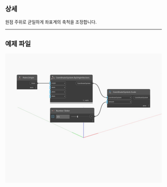 ## 상세
원점 주위로 균일하게 좌표계의 축척을 조정합니다.
___
## 예제 파일

![Scale (amount)](./Autodesk.DesignScript.Geometry.CoordinateSystem.Scale(amount)_img.jpg)

